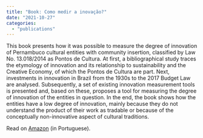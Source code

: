 ```yaml
---
title: "Book: Como medir a inovação?"
date: "2021-10-27"
categories: 
  - "publications"
---
```


This book presents how it was possible to measure the degree of innovation of Pernambuco cultural entities with community insertion, classified by Law No. 13.018/2014 as Pontos de Cultura. At first, a bibliographical study traces the etymology of innovation and its relationship to sustainability and the Creative Economy, of which the Pontos de Cultura are part. Next, investments in innovation in Brazil from the 1930s to the 2017 Budget Law are analysed. Subsequently, a set of existing innovation measurement tools is presented and, based on these, proposes a tool for measuring the degree of innovation of the entities in question. In the end, the book shows how the entities have a low degree of innovation, mainly because they do not understand the product of their work as tradable or because of the conceptually non-innovative aspect of cultural traditions.

Read on [Amazon](https://www.amazon.com.br/Como-medir-inova%C3%A7%C3%A3o-Mensurando-neg%C3%B3cios-ebook/dp/B09JV1CWY6/ref=tmm_kin_swatch_0?_encoding=UTF8&qid=&sr=) (in Portuguese).
